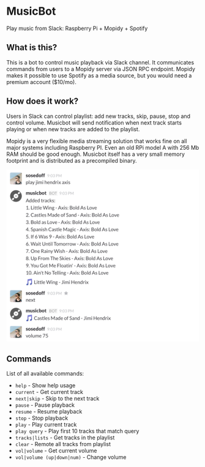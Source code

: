 # MusicBot

Play music from Slack: Raspberry Pi + Mopidy + Spotify

## What is this?

This is a bot to control music playback via Slack channel. It communicates commands
from users to a Mopidy server via JSON RPC endpoint. Mopidy makes it possible to
use Spotify as a media source, but you would need a premium account ($10/mo).

## How does it work?

Users in Slack can control playlist: add new tracks, skip, pause, stop and control
volume. Musicbot will send notification when next track starts playing or when 
new tracks are added to the playlist.

Mopidy is a very flexible media streaming solution that works fine on all major
systems including Raspberry PI. Even an old RPi model A with 256 Mb RAM should be 
good enough. Musicbot itself has a very small memory footprint and is distributed
as a precompiled binary.

<img src="screen.png" width="600px" />

## Commands

List of all available commands:

- `help`                     - Show help usage
- `current`                  - Get current track
- `next|skip`                - Skip to the next track
- `pause`                    - Pause playback
- `resume`                   - Resume playback
- `stop`                     - Stop playback
- `play`                     - Play current track 
- `play query`               - Play first 10 tracks that match query
- `tracks|lists`             - Get tracks in the playlist
- `clear`                    - Remote all tracks from playlist
- `vol|volume`               - Get current volume
- `vol|volume (up|down|num)` - Change volume